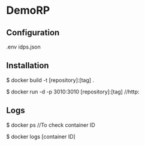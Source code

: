 # DemoRP

## Configuration

.env
idps.json

## Installation

$ docker build -t [repository]:[tag] .

$ docker run -d -p 3010:3010 [repository]:[tag] //http:

## Logs

$ docker ps //To check container ID

$ docker logs [container ID]
